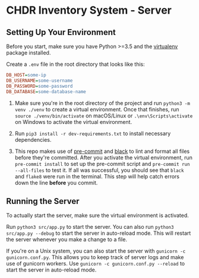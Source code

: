 # CHDR Inventory System - Server

## Setting Up Your Environment

Before you start, make sure you have Python >=3.5 and the [virtualenv](https://packaging.python.org/guides/installing-using-pip-and-virtual-environments/) package installed.

Create a `.env` file in the root directory that looks like this:

```ini
DB_HOST=some-ip
DB_USERNAME=some-username
DB_PASSWORD=some-password
DB_DATABASE=some-database-name
```

1. Make sure you're in the root directory of the project and run `python3 -m venv ./venv` to create a virtual environment. Once that finishes, run `source ./venv/bin/activate` on macOS/Linux or `.\env\Scripts\activate` on Windows to activate the virtual environment.

2. Run `pip3 install -r dev-requirements.txt` to install necessary dependencies.

3. This repo makes use of [pre-commit](https://pre-commit.com/) and [black](https://github.com/psf/black) to lint and format all files before they're committed. After you activate the virtual environment, run `pre-commit install` to set up the pre-commit script and `pre-commit run --all-files` to test it. If all was successful, you should see that `black` and `flake8` were run in the terminal. This step will help catch errors down the line **before** you commit.

## Running the Server

To actually start the server, make sure the virtual environment is activated.

Run `python3 src/app.py` to start the server. You can also run `python3 src/app.py --debug` to start the server in auto-reload mode. This will restart the server whenever you make a change to a file.


If you're on a Unix system, you can also start the server with `gunicorn -c gunicorn.conf.py`. This allows you to keep track of server logs and make use of gunicorn workers. Use `gunicorn -c gunicorn.conf.py --reload` to start the server in auto-reload mode.
